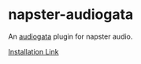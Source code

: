 # napster-audiogata

An [audiogata](https://github.com/InfoGata/audiogata) plugin for napster audio.

[Installation Link](https://www.audiogata.com/plugininstall?manifestUrl=https://cdn.jsdelivr.net/gh/InfoGata/napster-audiogata@latest/manifest.json)
